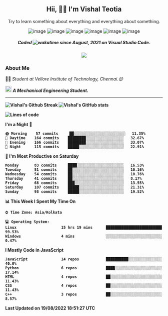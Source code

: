 <h2 align="center"><b>Hii, 🙋‍♂️ I'm Vishal Teotia</b></h2>
<p align="center">Try to learn something about everything and everything about something.</p>
<div align="center">
  


![image](https://shields.io/badge/django-green?style=for-the-badge&logo=django&logoColor=white)
![image](https://shields.io/badge/node.js-blue?style=for-the-badge&logo=node.js&logoColor=white)
![image](https://shields.io/badge/express.js-grey?style=for-the-badge&logo=express&logoColor=white)
![image](https://shields.io/badge/mongoDB-yellow?style=for-the-badge&logo=mongodb&logoColor=white)
![image](https://shields.io/badge/sqlite-violet?style=for-the-badge&logo=sqlite&logoColor=white)
![image](https://shields.io/badge/go-blue?style=for-the-badge&logo=go&logoColor=white)
  ##### Coded ![wakatime](https://wakatime.com/badge/user/9b30cd44-c53a-44d5-8ea4-236584d2eaf4.svg?style=for-the-badge) since August, 2021 on Visual Studio Code.  
  ![](https://komarev.com/ghpvc/?username=your-github-username&style=for-the-badge)
  
</div>

### About Me
👨‍🎓 <em>Student at Vellore Institute of Technology, Chennai.😊</em>

<img src="https://cdn3d.iconscout.com/3d/premium/thumb/business-deal-3597247-3010227.png" width="20"> <em><b>A Mechanical Engineering Student.</em>

---
![Vishal's Github Streak](https://github-readme-streak-stats.herokuapp.com/?user=vashuteotia123&hide_border=true&fire=2389DD&ring=329BDD&theme=dark)
![Vishal's GitHub stats](https://github-readme-stats.vercel.app/api?username=vashuteotia123&show_icons=true&theme=dark&count_private=true)

<!--START_SECTION:waka-->
![Lines of code](https://img.shields.io/badge/From%20Hello%20World%20I%27ve%20Written-1%20Million%20lines%20of%20code-blue)

**I'm a Night 🦉** 

```text
🌞 Morning    57 commits     ██░░░░░░░░░░░░░░░░░░░░░░░   11.35% 
🌆 Daytime    164 commits    ████████░░░░░░░░░░░░░░░░░   32.67% 
🌃 Evening    166 commits    ████████░░░░░░░░░░░░░░░░░   33.07% 
🌙 Night      115 commits    █████░░░░░░░░░░░░░░░░░░░░   22.91%

```
📅 **I'm Most Productive on Saturday** 

```text
Monday       83 commits     ████░░░░░░░░░░░░░░░░░░░░░   16.53% 
Tuesday      51 commits     ██░░░░░░░░░░░░░░░░░░░░░░░   10.16% 
Wednesday    54 commits     ██░░░░░░░░░░░░░░░░░░░░░░░   10.76% 
Thursday     41 commits     ██░░░░░░░░░░░░░░░░░░░░░░░   8.17% 
Friday       68 commits     ███░░░░░░░░░░░░░░░░░░░░░░   13.55% 
Saturday     107 commits    █████░░░░░░░░░░░░░░░░░░░░   21.31% 
Sunday       98 commits     █████░░░░░░░░░░░░░░░░░░░░   19.52%

```


📊 **This Week I Spent My Time On** 

```text
⌚︎ Time Zone: Asia/Kolkata

💻 Operating System: 
Linux                    15 hrs 19 mins      █████████████████████████   99.53% 
Windows                  4 mins              ░░░░░░░░░░░░░░░░░░░░░░░░░   0.47%

```

**I Mostly Code in JavaScript** 

```text
JavaScript               14 repos            ██████████░░░░░░░░░░░░░░░   40.0% 
Python                   6 repos             ████░░░░░░░░░░░░░░░░░░░░░   17.14% 
HTML                     4 repos             ██░░░░░░░░░░░░░░░░░░░░░░░   11.43% 
CSS                      4 repos             ██░░░░░░░░░░░░░░░░░░░░░░░   11.43% 
C++                      3 repos             ██░░░░░░░░░░░░░░░░░░░░░░░   8.57%

```



 Last Updated on 19/08/2022 18:51:27 UTC
<!--END_SECTION:waka-->
